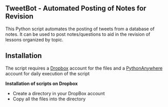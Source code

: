## TweetBot - Automated Posting of Notes for Revision
This Python script automates the posting of tweets from a database of notes. It can be used to post notes/questions to aid in the revision of lessons organized by topic.

## Installation
The script requires a [Dropbox](http://www.dropbox.com) account for the files and a [PythonAnywhere](http://www.pythonanywhere.com) account for daily execution of the script

**Installation of scripts on Dropbox**
- Create a directory in your DropBox account
- Copy all the files into the directory










